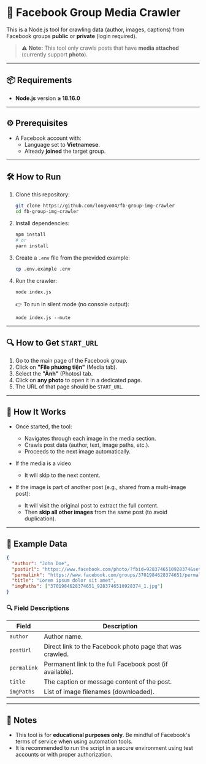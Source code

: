 # 📘 Facebook Group Media Crawler

This is a Node.js tool for crawling data (author, images, captions) from Facebook groups **public** or **private** (login required).

> ⚠️ **Note:** This tool only crawls posts that have **media attached** (currently support **photo**).
---

## 📦 Requirements

- **Node.js** version **≥ 18.16.0**

---

## ⚙️ Prerequisites

- A Facebook account with:
  - Language set to **Vietnamese**.
  - Already **joined** the target group.

---

## 🛠 How to Run

1. Clone this repository:
   ```bash
   git clone https://github.com/longvo04/fb-group-img-crawler
   cd fb-group-img-crawler
   ```

2. Install dependencies:
   ```bash
   npm install
   # or
   yarn install
   ```

3. Create a `.env` file from the provided example:
   ```bash
   cp .env.example .env
   ```

4. Run the crawler:
   ```bash
   node index.js
   ```
    👉 To run in silent mode (no console output):
      ```
      node index.js --mute
      ```

---

## 🔍 How to Get `START_URL`

1. Go to the main page of the Facebook group.
2. Click on **"File phương tiện"** (Media tab).
3. Select the **"Ảnh"** (Photos) tab.
4. Click on **any photo** to open it in a dedicated page.
5. The URL of that page should be `START_URL`.

---

## 🚀 How It Works

- Once started, the tool:
  - Navigates through each image in the media section.
  - Crawls post data (author, text, image paths, etc.).
  - Proceeds to the next image automatically.

- If the media is a video
  - It will skip to the next content.

- If the image is part of another post (e.g., shared from a multi-image post):
  - It will visit the original post to extract the full content.
  - Then **skip all other images** from the same post (to avoid duplication).

---


## 🧪 Example Data

```json
{
  "author": "John Doe",
  "postUrl": "https://www.facebook.com/photo/?fbid=9283746510928374&set=g.3701984628374651",
  "permalink": "https://www.facebook.com/groups/3701984628374651/permalink/9283746510928374/",
  "title": "Lorem ipsum dolor sit amet",
  "imgPaths": ["3701984628374651_9283746510928374_1.jpg"]
}
```
### 🔍 Field Descriptions
| Field       | Description                                                                                                                         |
| ----------- | ----------------------------------------------------------------------------------------------------------------------------------- |
| `author`    | Author name.                                                                                      |
| `postUrl`   | Direct link to the Facebook photo page that was crawled.                                                                            |
| `permalink` | Permanent link to the full Facebook post (if available).
| `title`     | The caption or message content of the post.                                                                                         |
| `imgPaths`  | List of image filenames (downloaded).                                            |

---

## 📝 Notes

- This tool is for **educational purposes only**. Be mindful of Facebook's terms of service when using automation tools.
- It is recommended to run the script in a secure environment using test accounts or with proper authorization.
